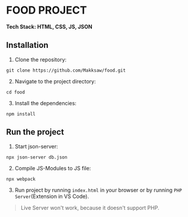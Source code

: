 # FOOD PROJECT

**Tech Stack: HTML, CSS, JS, JSON**

## Installation
1. Clone the repository:
```
git clone https://github.com/Makksaw/food.git
```

2. Navigate to the project directory:
```
cd food
```

3. Install the dependencies:
```
npm install
```

## Run the project
1. Start json-server:
```
npx json-server db.json
```

2. Compile JS-Modules to JS file:
```
npx webpack
```

3. Run project by running `index.html` in your browser or by running `PHP Server`(Extension in VS Code).

> Live Server won't work, because it doesn't support PHP.